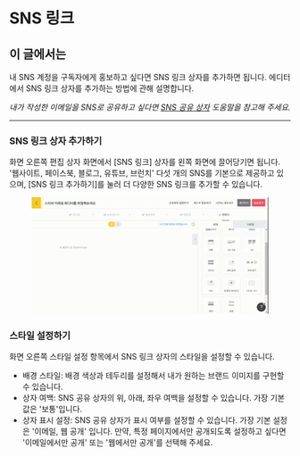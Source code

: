 # SNS 링크

## 이 글에서는

내 SNS 계정을 구독자에게 홍보하고 싶다면 SNS 링크 상자를 추가하면 됩니다. 에디터에서 SNS 링크 상자를 추가하는 방법에 관해 설명합니다.&#x20;

_내가 작성한 이메일을 SNS로 공유하고 싶다면_ [_SNS 공유 상자_](social-media-share.md) _도움말을 참고해 주세요._

***

### SNS 링크 상자 추가하기

화면 오른쪽 편집 상자 화면에서 \[SNS 링크] 상자를 왼쪽 화면에 끌어당기면 됩니다. '웹사이트, 페이스북, 블로그, 유튜브, 브런치' 다섯 개의 SNS를 기본으로 제공하고 있으며, \[SNS 링크 추가하기]를 눌러 더 다양한 SNS 링크를 추가할 수 있습니다.

<figure><img src="../../../.gitbook/assets/screencast-stibee.com-2024.04.22-14_22_45.gif" alt=""><figcaption></figcaption></figure>



### 스타일 설정하기&#x20;

화면 오른쪽 스타일 설정 항목에서 SNS 링크 상자의 스타일을 설정할 수 있습니다.&#x20;

* 배경 스타일: 배경 색상과 테두리를 설정해서 내가 원하는 브랜드 이미지를 구현할 수 있습니다.
* 상자 여백: SNS 공유 상자의 위, 아래, 좌우 여백을 설정할 수 있습니다. 가장 기본값은 '보통'입니다.&#x20;
* 상자 표시 설정: SNS 공유 상자가 표시 여부를 설정할 수 있습니다. 가장 기본 설정은 '이메일, 웹 공개' 입니다. 만약, 특정 페이지에서만 공개되도록 설정하고 싶다면 '이메일에서만 공개' 또는 '웹에서만 공개'를 선택해 주세요.

